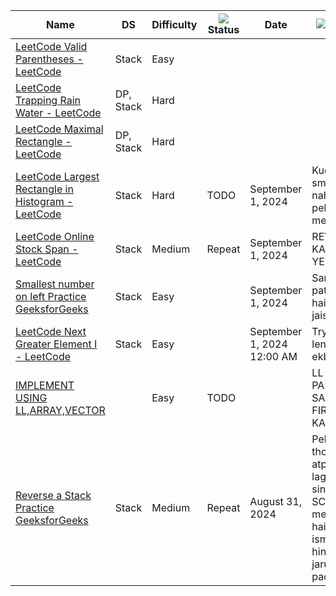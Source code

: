 | Name                                                   | DS        | Difficulty | ![](https://www.notion.so/icons/checkmark_gray.svg)Status | Date                       | ![](https://www.notion.so/icons/drafts_gray.svg)Notes                                        |
| ------------------------------------------------------ | --------- | ---------- | --------------------------------------------------------- | -------------------------- | -------------------------------------------------------------------------------------------- |
| [LeetCode Valid Parentheses - LeetCode](./LeetCode%20Valid%20Parentheses%20-%20LeetCode.md)              | Stack     | Easy       |                                                           |                            |                                                                                              |
| [LeetCode Trapping Rain Water - LeetCode](./LeetCode%20Trapping%20Rain%20Water%20-%20LeetCode.md)            | DP, Stack | Hard       |                                                           |                            |                                                                                              |
| [LeetCode Maximal Rectangle - LeetCode](./LeetCode%20Maximal%20Rectangle%20-%20LeetCode.md)              | DP, Stack | Hard       |                                                           |                            |                                                                                              |
| [LeetCode Largest Rectangle in Histogram - LeetCode](./LeetCode%20Largest%20Rectangle%20in%20Histogram%20-%20LeetCode.md) | Stack     | Hard       | TODO                                                      | September 1, 2024          | Kuch smajh hi nahi aara pehli bar mein                                                       |
| [LeetCode Online Stock Span - LeetCode](./LeetCode%20Online%20Stock%20Span%20-%20LeetCode.md)              | Stack     | Medium     | Repeat                                                    | September 1, 2024          | REVSIE KARNA YE                                                                              |
| [Smallest number on left Practice GeeksforGeeks](Smallest%20number%20on%20left%20Practice%20GeeksforGeeks.md)     | Stack     | Easy       |                                                           | September 1, 2024          | Same pattern hai NGR jaisa                                                                   |
| [LeetCode Next Greater Element I - LeetCode](./LeetCode%20Next%20Greater%20Element%20I%20-%20LeetCode.md)         | Stack     | Easy       |                                                           | September 1, 2024 12:00 AM | Try kar lena ekbar aur                                                                       |
| [IMPLEMENT USING LL,ARRAY,VECTOR](./IMPLEMENT%20USING%20LL,ARRAY,VECTOR.md)                    |           | Easy       | TODO                                                      |                            | LL PADHKAR SARE FIRSE KARNA                                                                  |
| [Reverse a Stack Practice GeeksforGeeks](Reverse%20a%20Stack%20Practice%20GeeksforGeeks.md)             | Stack     | Medium     | Repeat                                                    | August 31, 2024            | Pehli bar thoda sa atpata laga since SC-O(1) mein krna hai// ismein hint ki jarurat padi thi |